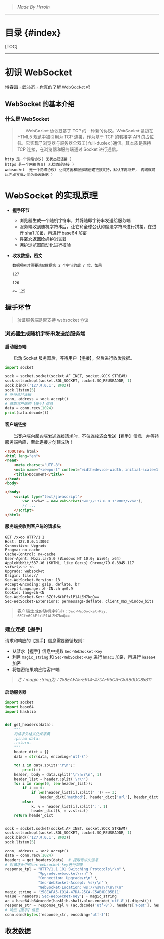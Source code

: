 > *Made By Herolh*

----------------------------------------------

# 目录 {#index}

[TOC]











--------------------------------------------

# 初识 WebSocket

[博客园 - 武沛奇 - 你真的了解 WebSocket 吗](https://www.cnblogs.com/wupeiqi/p/6558766.html)

## WebSocket 的基本介绍

### 什么是 WebSocket

> &emsp;&emsp;WebSocket 协议是基于 TCP 的一种新的协议。WebSocket 最初在HTML5 规范中被引用为 TCP 连接，作为基于 TCP 的套接字 API 的占位符。它实现了浏览器与服务器全双工( full-duplex )通信。其本质是保持 TCP 连接，在浏览器和服务端通过 Socket 进行通信。

```shell
http 是一个网络协议( 无状态短链接 )
https 是一个网络协议( 无状态短链接 )
websocket  是一个网络协议( 让浏览器和服务端创建链接支持，默认不再断开， 两端就可以完成互相之间的收发数据 )
```





# WebSocket 的实现原理

- **握手环节**
    - 浏览器生成一个随机字符串，并将随即字符串发送给服务端
    - 服务端收到随机字符串后，让它和全球公认的魔法字符串进行拼接，在进行 sha1 加密，再进行 base64 加密
    - 将密文返回给拥护浏览器
    - 拥护浏览器自动化进行校验



- **收发数据，密文**

    ```shell
    数据解密时需要读取数据第 2 个字节的后 7 位，如果
    
    127
    
    126
    
    <= 125
    ```

    

## 握手环节

> 验证服务端是否支持 websocket 协议



### 浏览器生成随机字符串发送给服务端

#### 启动服务端

&emsp;&emsp;启动 Socket 服务器后，等待用户【连接】，然后进行收发数据。

```python
import socket

sock = socket.socket(socket.AF_INET, socket.SOCK_STREAM)
sock.setsockopt(socket.SOL_SOCKET, socket.SO_REUSEADDR, 1)
sock.bind(('127.0.0.1', 8002))
sock.listen(5)
# 等待用户连接
conn, address = sock.accept()
# 获取客户端的【握手】信息
data = conn.recv(1024)
print(data.decode())
```



#### 客户端链接

&emsp;&emsp;当客户端向服务端发送连接请求时，不仅连接还会发送【握手】信息，并等待服务端响应，至此连接才创建成功！

```html
<!DOCTYPE html>
<html lang="en">
<head>
    <meta charset="UTF-8">
    <meta name="viewport" content="width=device-width, initial-scale=1.0">
    <title>Document</title>
</head>
<body>

</body>
    <script type="text/javascript">
        var socket = new WebSocket("ws://127.0.0.1:8002/xxoo");
        // ...
    </script>
</html>
```



#### 服务端接收到客户端的请求头

```shell
GET /xxoo HTTP/1.1
Host: 127.0.0.1:8002
Connection: Upgrade
Pragma: no-cache
Cache-Control: no-cache
User-Agent: Mozilla/5.0 (Windows NT 10.0; Win64; x64) AppleWebKit/537.36 (KHTML, like Gecko) Chrome/79.0.3945.117 Safari/537.36
Upgrade: websocket
Origin: file://
Sec-WebSocket-Version: 13
Accept-Encoding: gzip, deflate, br
Accept-Language: zh-CN,zh;q=0.9
Cookie: lang=zh-CN
Sec-WebSocket-Key: 6ZCfv6CkFfxlP1ALZM7koQ==
Sec-WebSocket-Extensions: permessage-deflate; client_max_window_bits
```

> 客户端生成的随机字符串：`Sec-WebSocket-Key: 6ZCfv6CkFfxlP1ALZM7koQ==`



### 建立连接【握手】
请求和响应的【握手】信息需要遵循规则：
- 从请求【握手】信息中提取 `Sec-WebSocket-Key`
- 利用 `magic_string` 和 `Sec-WebSocket-Key` 进行 `hmac1` 加密，再进行 `base64` 加密
- 将加密结果响应给客户端
> *注：magic string为：258EAFA5-E914-47DA-95CA-C5AB0DC85B11*



#### 启动服务器

```python
import socket
import base64
import hashlib


def get_headers(data):
    """
    将请求头格式化成字典
    :param data:
    :return:
    """
    header_dict = {}
    data = str(data, encoding='utf-8')

    for i in data.split('\r\n'):
        print(i)
    header, body = data.split('\r\n\r\n', 1)
    header_list = header.split('\r\n')
    for i in range(0, len(header_list)):
        if i == 0:
            if len(header_list[i].split(' ')) == 3:
                header_dict['method'], header_dict['url'], header_dict['protocol'] = header_list[i].split(' ')
        else:
            k, v = header_list[i].split(':', 1)
            header_dict[k] = v.strip()
    return header_dict


sock = socket.socket(socket.AF_INET, socket.SOCK_STREAM)
sock.setsockopt(socket.SOL_SOCKET, socket.SO_REUSEADDR, 1)
sock.bind(('127.0.0.1', 8002))
sock.listen(5)

conn, address = sock.accept()
data = conn.recv(1024)
headers = get_headers(data)  # 提取请求头信息
# 对请求头中的sec-websocket-key进行加密
response_tpl = "HTTP/1.1 101 Switching Protocols\r\n" \
               "Upgrade:websocket\r\n" \
               "Connection: Upgrade\r\n" \
               "Sec-WebSocket-Accept: %s\r\n" \
               "WebSocket-Location: ws://%s%s\r\n\r\n"
magic_string = '258EAFA5-E914-47DA-95CA-C5AB0DC85B11'
value = headers['Sec-WebSocket-Key'] + magic_string
ac = base64.b64encode(hashlib.sha1(value.encode('utf-8')).digest())
response_str = response_tpl % (ac.decode('utf-8'), headers['Host'], headers['url'])
# 响应【握手】信息
conn.send(bytes(response_str, encoding='utf-8'))
```





## 收发数据